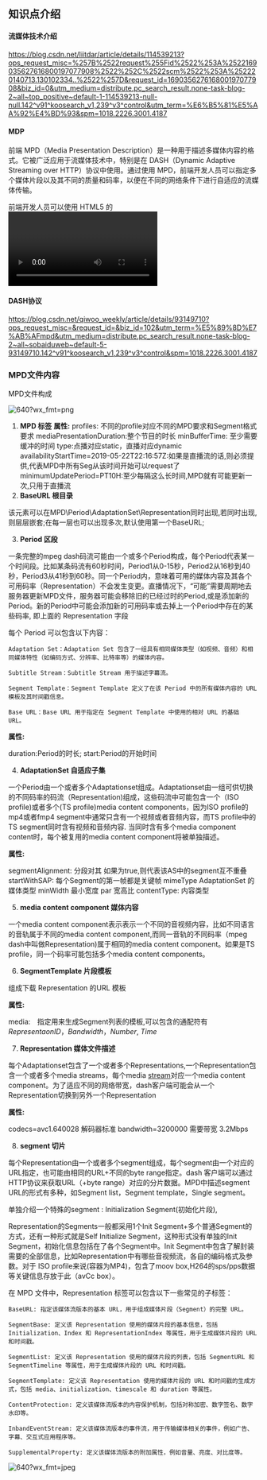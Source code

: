 ## 知识点介绍

#### 流媒体技术介绍
https://blog.csdn.net/liitdar/article/details/114539213?ops_request_misc=%257B%2522request%255Fid%2522%253A%2522169035627616800197077908%2522%252C%2522scm%2522%253A%252220140713.130102334..%2522%257D&request_id=169035627616800197077908&biz_id=0&utm_medium=distribute.pc_search_result.none-task-blog-2~all~top_positive~default-1-114539213-null-null.142^v91^koosearch_v1,239^v3^control&utm_term=%E6%B5%81%E5%AA%92%E4%BD%93&spm=1018.2226.3001.4187

#### MDP
前端 MPD（Media Presentation Description）是一种用于描述多媒体内容的格式。它被广泛应用于流媒体技术中，特别是在 DASH（Dynamic Adaptive Streaming over HTTP）协议中使用。通过使用 MPD，前端开发人员可以指定多个媒体片段以及其不同的质量和码率，以便在不同的网络条件下进行自适应的流媒体传输。

前端开发人员可以使用 HTML5 的 <video> 元素结合 JavaScript 来处理 MPD 文件，并通过 DASH 协议获取和播放多媒体内容。当用户请求播放一个流媒体时，前端会加载 MPD 文件并解析其中的信息，然后根据用户的设备和网络情况选择合适的媒体片段进行播放。

#### DASH协议
https://blog.csdn.net/qiwoo_weekly/article/details/93149710?ops_request_misc=&request_id=&biz_id=102&utm_term=%E5%89%8D%E7%AB%AFmpd&utm_medium=distribute.pc_search_result.none-task-blog-2~all~sobaiduweb~default-5-93149710.142^v91^koosearch_v1,239^v3^control&spm=1018.2226.3001.4187

### MPD文件内容

MPD文件构成

![640?wx_fmt=png](https://img-blog.csdnimg.cn/img_convert/e4f49b4618ce3517b2feca64b930a574.png)



1. **MPD 标签**
   **属性:** 
   profiles: 不同的profile对应不同的MPD要求和Segment格式要求
   mediaPresentationDuration:整个节目的时长
   minBufferTime: 至少需要缓冲的时间
   type:点播对应static，直播对应dynamic
   availabilityStartTime=2019-05-22T22:16:57Z:如果是直播流的话,则必须提供,代表MPD中所有Seg从该时间开始可以request了
   minimumUpdatePeriod=PT10H:至少每隔这么长时间,MPD就有可能更新一次,只用于直播流
2. **BaseURL 根目录**

该元素可以在MPD\Period\AdaptationSet\Representation同时出现,若同时出现,则层层嵌套;在每一层也可以出现多次,默认使用第一个BaseURL;

3. **Period 区段**

一条完整的mpeg  dash码流可能由一个或多个Period构成，每个Period代表某一个时间段。比如某条码流有60秒时间，Period1从0-15秒，Period2从16秒到40秒，Period3从41秒到60秒。同一个Period内，意味着可用的媒体内容及其各个可用码率（Representation）不会发生变更。直播情况下，“可能”需要周期地去服务器更新MPD文件，服务器可能会移除旧的已经过时的Period,或是添加新的Period。新的Period中可能会添加新的可用码率或去掉上一个Period中存在的某些码率, 即上面的 Representation 字段

每个 Period 可以包含以下内容：

    Adaptation Set：Adaptation Set 包含了一组具有相同媒体类型（如视频、音频）和相同媒体特性（如编码方式、分辨率、比特率等）的媒体内容。

    Subtitle Stream：Subtitle Stream 用于描述字幕流。

    Segment Template：Segment Template 定义了在该 Period 中的所有媒体内容的 URL 模板及其时间戳信息。

    Base URL：Base URL 用于指定在 Segment Template 中使用的相对 URL 的基础 URL。



**属性:**

duration:Period的时长;
start:Period的开始时间

4. **AdaptationSet 自适应子集**

一个Period由一个或者多个Adaptationset组成。Adaptationset由一组可供切换的不同码率的码流（Representation)组成，这些码流中可能包含一个（ISO profile)或者多个(TS profile)media content components，因为ISO  profile的mp4或者fmp4 segment中通常只含有一个视频或者音频内容，而TS profile中的TS  segment同时含有视频和音频内容. 当同时含有多个media component content时，每个被复用的media content  component将被单独描述。

**属性:** 

segmentAlignment: 分段对其 如果为true,则代表该AS中的segment互不重叠
startWithSAP: 每个Segment的第一帧都是关键帧
mimeType AdaptationSet 的媒体类型
minWidth 最小宽度
par 宽高比
contentType: 内容类型

5. **media content component 媒体内容**

一个media content component表示表示一个不同的音视频内容，比如不同语言的音轨属于不同的media content  component,而同一音轨的不同码率（mpeg dash中叫做Representation)属于相同的media content  component。如果是TS profile，同一个码率可能包括多个media content components。

6. **SegmentTemplate 片段模板**

组成下载 Representation 的URL 模板

**属性:** 

media:　指定用来生成Segment列表的模板,可以包含的通配符有$RepresentaonID$，$Bandwidth$，$Number$, $Time$

7. **Representation 媒体文件描述**

每个Adaptationset包含了一个或者多个Representations,一个Representation包含一个或者多个media streams，每个media [stream](https://so.csdn.net/so/search?q=stream&spm=1001.2101.3001.7020)对应一个media content component。为了适应不同的网络带宽，dash客户端可能会从一个Representation切换到另外一个Representation

**属性:**

codecs=avc1.640028 解码器标准
bandwidth=3200000 需要带宽 3.2Mbps

8. **segment 切片**

每个Representation由一个或者多个segment组成，每个segment由一个对应的URL指定，也可能由相同的URL+不同的byte range指定。dash 客户端可以通过HTTP协议来获取URL（+byte range）对应的分片数据。MPD中描述segment  URL的形式有多种，如Segment list，Segment template，Single segment。

单独介绍一个特殊的segment : Initialization Segment(初始化片段), 

Representation的Segments一般都采用1个Init Segment+多个普通Segment的方式，还有一种形式就是Self Initialize Segment，这种形式没有单独的Init  Segment，初始化信息包括在了各个Segment中。Init  Segment中包含了解封装需要的全部信息，比如Representation中有哪些音视频流，各自的编码格式及参数。对于 ISO  profile来说(容器为MP4)，包含了moov box,H264的sps/pps数据等关键信息存放于此（avCc box）。


在 MPD 文件中，Representation 标签可以包含以下一些常见的子标签：

    BaseURL: 指定该媒体流版本的基本 URL，用于组成媒体片段（Segment）的完整 URL。

    SegmentBase: 定义该 Representation 使用的媒体片段的基本信息，包括 Initialization、Index 和 RepresentationIndex 等属性，用于生成媒体片段的 URL 和时间戳。

    SegmentList: 定义该 Representation 使用的媒体片段的列表，包括 SegmentURL 和 SegmentTimeline 等属性，用于生成媒体片段的 URL 和时间戳。

    SegmentTemplate: 定义该 Representation 使用的媒体片段的 URL 和时间戳的生成方式，包括 media、initialization、timescale 和 duration 等属性。

    ContentProtection: 定义该媒体流版本的内容保护机制，包括对称加密、数字签名、数字水印等。

    InbandEventStream: 定义该媒体流版本的事件流，用于传输媒体相关的事件，例如广告、字幕、交互式应用程序等。

    SupplementalProperty: 定义该媒体流版本的附加属性，例如音量、亮度、对比度等。



![640?wx_fmt=jpeg](https://img-blog.csdnimg.cn/img_convert/84f6a1f937121ac957462be2ae0f796f.png)